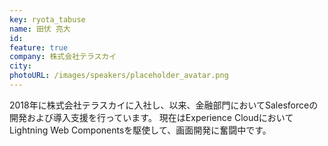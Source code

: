 ```yaml
---
key: ryota_tabuse
name: 田伏 亮大
id: 
feature: true
company: 株式会社テラスカイ
city: 
photoURL: /images/speakers/placeholder_avatar.png
---
```

2018年に株式会社テラスカイに入社し、以来、金融部門においてSalesforceの開発および導入支援を行っています。
現在はExperience CloudにおいてLightning Web Componentsを駆使して、画面開発に奮闘中です。